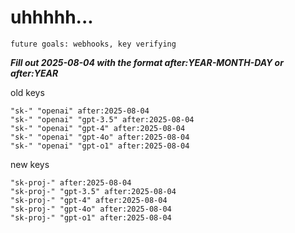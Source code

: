 # uhhhhh...

`future goals: webhooks, key verifying`



***Fill out 2025-08-04 with the format after:YEAR-MONTH-DAY or after:YEAR***

old keys
```
"sk-" "openai" after:2025-08-04
"sk-" "openai" "gpt-3.5" after:2025-08-04
"sk-" "openai" "gpt-4" after:2025-08-04
"sk-" "openai" "gpt-4o" after:2025-08-04
"sk-" "openai" "gpt-o1" after:2025-08-04
```

new keys
```
"sk-proj-" after:2025-08-04
"sk-proj-" "gpt-3.5" after:2025-08-04
"sk-proj-" "gpt-4" after:2025-08-04
"sk-proj-" "gpt-4o" after:2025-08-04
"sk-proj-" "gpt-o1" after:2025-08-04
```
